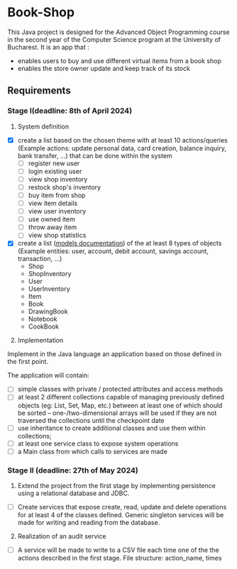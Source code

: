 # Book-Shop
This Java project is designed for the Advanced Object Programming course in the second year of the Computer Science program at the University of Bucharest. 
It is an app that :
- enables users to buy and use different virtual items from a book shop
- enables the store owner update and keep track of its stock


## Requirements

### Stage I(deadline: 8th of April 2024)
1. System definition
- [x] create a list based on the chosen theme with at least 10 actions/queries (Example actions: update personal data,
card creation, balance inquiry, bank transfer, ...) that can be done within the system
   - [ ] register new user
   - [ ] login existing user
   - [ ] view shop inventory
   - [ ] restock shop's inventory
   - [ ] buy item from shop
   - [ ] view item details
   - [ ] view user inventory
   - [ ] use owned item
   - [ ] throw away item
   - [ ] view shop statistics
- [x] create a list ([models documentation](documentation/models.md)) of the
at least 8 types of objects (Example entities: user, account, debit account, savings account, transaction, ...)
    - Shop
    - ShopInventory
    - User
    - UserInventory
    - Item
    - Book
    - DrawingBook
    - Notebook
    - CookBook

2. Implementation

Implement in the Java language an application based on those defined in the first point.

The application will contain:
- [ ] simple classes with private / protected attributes and access methods
- [ ] at least 2 different collections capable of managing previously defined objects (eg: List, Set, Map, etc.) between
at least one of which should be sorted – one-/two-dimensional arrays will be used if they are not traversed
the collections until the checkpoint date
- [ ] use inheritance to create additional classes and use them within collections;
- [ ] at least one service class to expose system operations
- [ ] a Main class from which calls to services are made

### Stage II (deadline: 27th of May 2024)
1. Extend the project from the first stage by implementing persistence using a relational database
and JDBC.
 - [ ] Create services that expose create, read, update and delete operations for at least 4 of the classes
defined. Generic singleton services will be made for writing and reading from the database.

2. Realization of an audit service
- [ ] A service will be made to write to a CSV file each time one of the
the actions described in the first stage. File structure: action_name, times
